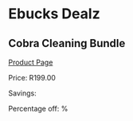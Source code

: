 
# Ebucks Dealz
## Cobra Cleaning Bundle
[Product Page](https://www.ebucks.com/web/shop/productSelected.do?prodId=1202027082&catId=909917204)

Price: R199.00

Savings: 

Percentage off: %
	